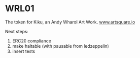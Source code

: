 # WRL01
The token for Kiku, an Andy Wharol Art Work. www.artsquare.io

Next steps: 
1) ERC20 compliance
2) make haltable (with pausable from ledzeppelin)
3) insert tests
